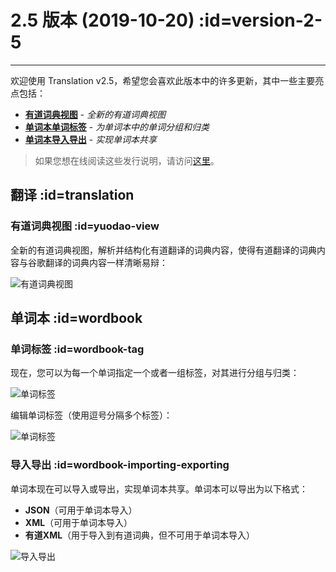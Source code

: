 # 2.5 版本 (2019-10-20) :id=version-2-5

---

欢迎使用 Translation v2.5，希望您会喜欢此版本中的许多更新，其中一些主要亮点包括：

- [**有道词典视图**](#yuodao-view) - _全新的有道词典视图_
- [**单词本单词标签**](#wordbook-tag) - _为单词本中的单词分组和归类_
- [**单词本导入导出**](#wordbook-importing-exporting) - _实现单词本共享_

> 如果您想在线阅读这些发行说明，请访问[这里](#/updates ':ignore :target=_blank')。

## 翻译 :id=translation
### 有道词典视图 :id=yuodao-view

全新的有道词典视图，解析并结构化有道翻译的词典内容，使得有道翻译的词典内容与谷歌翻译的词典内容一样清晰易辩：

![有道词典视图](/updates/img/v2_5/translation.gif)

## 单词本 :id=wordbook
### 单词标签 :id=wordbook-tag

现在，您可以为每一个单词指定一个或者一组标签，对其进行分组与归类：

![单词标签](/updates/img/v2_5/tags.gif)

编辑单词标签（使用逗号分隔多个标签）：

![单词标签](/updates/img/v2_5/group.gif)

### 导入导出 :id=wordbook-importing-exporting

单词本现在可以导入或导出，实现单词本共享。单词本可以导出为以下格式：
- **JSON**（可用于单词本导入）
- **XML**（可用于单词本导入）
- **有道XML**（用于导入到有道词典，但不可用于单词本导入）

![导入导出](/updates/img/v2_5/import_export.png)